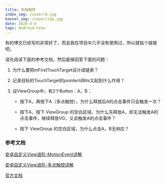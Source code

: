 ```yaml
---
title: 多指触控
index_img: /cover/8.jpg
banner_img: /cover/top.jpg
date: 2020-4-8
tags: Android-View
---
```




有的博文已经写的非常好了，而且我在项目中几乎没有使用过，所以就贴个链接吧。

请先阅读下面的参考文档，然后能够回答下面的问题：

1. 为什么要把mFirstTouchTarget设计成链表？

2. 记录目标的TouchTarget的pointerIdBits又起到什么作用？

3. 设ViewGroup中，有2个Button：A，B：

   - 按下A，再按下A（多点触控），为什么释放后A的点击事件只会触发一次？

   - 按下A，按下 ViewGroup 的空白区域，为什么先释放A，却无法触发A的点击事件，继续释放VG，又会触发A的点击事件？
   - 按下 ViewGroup 的空白区域，为什么点击A，B无响应？



### 参考文档

[安卓自定义View进阶-MotionEvent详解](https://www.gcssloop.com/customview/motionevent)

[安卓自定义View进阶-多点触控详解](https://www.gcssloop.com/customview/multi-touch)

[官方文档](https://developer.android.com/training/gestures/multi?hl=zh-cn)
